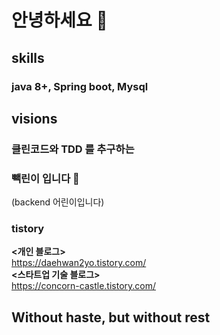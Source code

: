 # 안녕하세요 🙌

## skills
### java 8+, Spring boot, Mysql

## visions
### 클린코드와 TDD 를 추구하는 
### 빽린이 입니다 👶
(backend 어린이입니다)

### tistory
**<개인 블로그>**  
https://daehwan2yo.tistory.com/  
**<스타트업 기술 블로그>**  
https://concorn-castle.tistory.com/

## Without haste, but without rest
